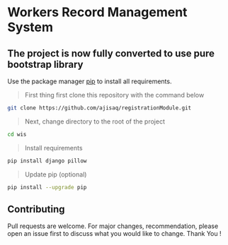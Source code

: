 # Workers Record Management System

## The project is now fully converted to use pure bootstrap library

Use the package manager [pip](https://pip.pypa.io/en/stable/) to install all requirements.

> First thing first clone this repository with the command below

```bash
git clone https://github.com/ajisaq/registrationModule.git
```

> Next, change directory to the root of the project
```bash
cd wis

```

> Install requirements

```bash
pip install django pillow

```

> Update pip (optional)

```bash
pip install --upgrade pip

```

## Contributing
Pull requests are welcome. For major changes, recommendation, please open an issue first to discuss what you would like to change. Thank You !
